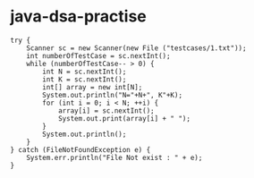 # java-dsa-practise
	try {
		Scanner sc = new Scanner(new File ("testcases/1.txt"));
		int numberOfTestCase = sc.nextInt();
		while (numberOfTestCase-- > 0) {
			int N = sc.nextInt();
			int K = sc.nextInt();
			int[] array = new int[N];
			System.out.println("N="+N+", K"+K);
			for (int i = 0; i < N; ++i) {
				array[i] = sc.nextInt();
				System.out.print(array[i] + " ");
			}
			System.out.println();
		}
	} catch (FileNotFoundException e) {
		System.err.println("File Not exist : " + e);	
	}
